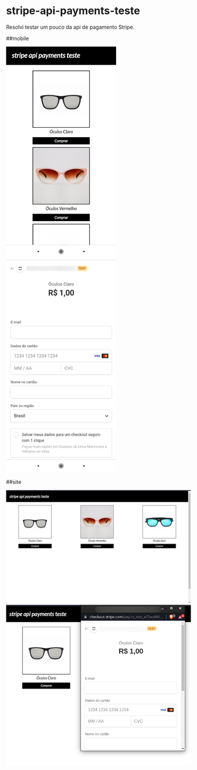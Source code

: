 # stripe-api-payments-teste

Resolvi testar um pouco da api de pagamento Stripe.

##mobile

<img src="./demo/mobile/inicio.jpg" width="300" />
<img src="./demo/mobile/pagamento.jpg" width="300" />

##site

<img src="./demo/site/inicio.png" width="600" />
<img src="./demo/site/pagamento.png" width="600" />
